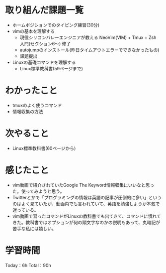 # 取り組んだ課題一覧
- ホームポジションでのタイピング練習(30分)
- vimの基本を理解する
	- 現役シリコンバレーエンジニアが教える NeoVim(VIM) + Tmux + Zsh 入門(セクション6〜) 修了
	- autojumpのインストール(昨日タイムアウトエラーでできなかったもの)
	- 課題提出
- Linuxの基礎コマンドを理解する
	- Linux標準教科書(59ページまで)

# わかったこと
- tmuxのよく使うコマンド
- 情報収集の方法

# 次やること
- Linux標準教科書(60ページから)

# 感じたこと
- vim動画で紹介されていたGoogle The Keyword情報収集にいいなと思った。使ってみようと思う。
- Twitterとかで「プログラミングの情報は英語の記事が圧倒的に多い」というのはよく見ていたが、動画内でも言われていて、英語を勉強しようか本気で迷っている。
- vim動画で習ったコマンドがLinuxの教科書でも出てきて、コマンドに慣れてきた。教科書ではオプションが何の頭文字なのかの説明もあって、丸暗記が苦手な私には嬉しい。

# 学習時間
Today：6h Total：90h
